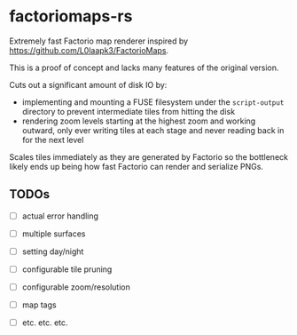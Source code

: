 # factoriomaps-rs

Extremely fast Factorio map renderer inspired by
https://github.com/L0laapk3/FactorioMaps.

This is a proof of concept and lacks many features of the original version.

Cuts out a significant amount of disk IO by:
 - implementing and mounting a FUSE filesystem under the `script-output`
   directory to prevent intermediate tiles from hitting the disk
 - rendering zoom levels starting at the highest zoom and working outward, only
   ever writing tiles at each stage and never reading back in for the next level

Scales tiles immediately as they are generated by Factorio so the bottleneck
likely ends up being how fast Factorio can render and serialize PNGs.


## TODOs
 - [ ] actual error handling
 - [ ] multiple surfaces
 - [ ] setting day/night
 - [ ] configurable tile pruning
 - [ ] configurable zoom/resolution
 - [ ] map tags
 - [ ] etc. etc. etc.

